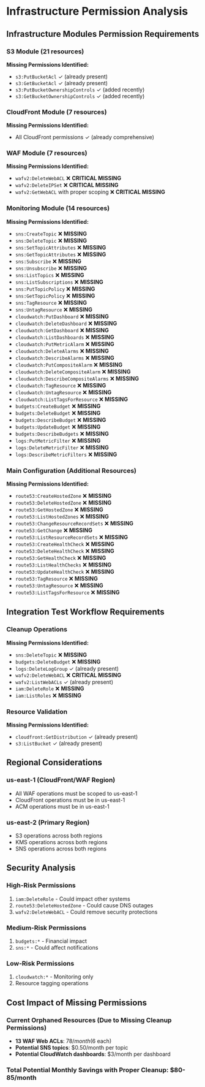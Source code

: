 # Infrastructure Permission Analysis

## Infrastructure Modules Permission Requirements

### S3 Module (21 resources)
**Missing Permissions Identified:**
- `s3:PutBucketAcl` ✓ (already present)
- `s3:GetBucketAcl` ✓ (already present)
- `s3:PutBucketOwnershipControls` ✓ (added recently)
- `s3:GetBucketOwnershipControls` ✓ (added recently)

### CloudFront Module (7 resources)
**Missing Permissions Identified:**
- All CloudFront permissions ✓ (already comprehensive)

### WAF Module (7 resources)
**Missing Permissions Identified:**
- `wafv2:DeleteWebACL` ❌ **CRITICAL MISSING**
- `wafv2:DeleteIPSet` ❌ **CRITICAL MISSING** 
- `wafv2:GetWebACL` with proper scoping ❌ **CRITICAL MISSING**

### Monitoring Module (14 resources)
**Missing Permissions Identified:**
- `sns:CreateTopic` ❌ **MISSING**
- `sns:DeleteTopic` ❌ **MISSING**
- `sns:SetTopicAttributes` ❌ **MISSING**
- `sns:GetTopicAttributes` ❌ **MISSING**
- `sns:Subscribe` ❌ **MISSING**
- `sns:Unsubscribe` ❌ **MISSING**
- `sns:ListTopics` ❌ **MISSING**
- `sns:ListSubscriptions` ❌ **MISSING**
- `sns:PutTopicPolicy` ❌ **MISSING**
- `sns:GetTopicPolicy` ❌ **MISSING**
- `sns:TagResource` ❌ **MISSING**
- `sns:UntagResource` ❌ **MISSING**
- `cloudwatch:PutDashboard` ❌ **MISSING**
- `cloudwatch:DeleteDashboard` ❌ **MISSING**
- `cloudwatch:GetDashboard` ❌ **MISSING**
- `cloudwatch:ListDashboards` ❌ **MISSING**
- `cloudwatch:PutMetricAlarm` ❌ **MISSING**
- `cloudwatch:DeleteAlarms` ❌ **MISSING**
- `cloudwatch:DescribeAlarms` ❌ **MISSING**
- `cloudwatch:PutCompositeAlarm` ❌ **MISSING**
- `cloudwatch:DeleteCompositeAlarm` ❌ **MISSING**
- `cloudwatch:DescribeCompositeAlarms` ❌ **MISSING**
- `cloudwatch:TagResource` ❌ **MISSING**
- `cloudwatch:UntagResource` ❌ **MISSING**
- `cloudwatch:ListTagsForResource` ❌ **MISSING**
- `budgets:CreateBudget` ❌ **MISSING**
- `budgets:DeleteBudget` ❌ **MISSING**
- `budgets:DescribeBudget` ❌ **MISSING**
- `budgets:UpdateBudget` ❌ **MISSING**
- `budgets:DescribeBudgets` ❌ **MISSING**
- `logs:PutMetricFilter` ❌ **MISSING**
- `logs:DeleteMetricFilter` ❌ **MISSING**
- `logs:DescribeMetricFilters` ❌ **MISSING**

### Main Configuration (Additional Resources)
**Missing Permissions Identified:**
- `route53:CreateHostedZone` ❌ **MISSING**
- `route53:DeleteHostedZone` ❌ **MISSING**
- `route53:GetHostedZone` ❌ **MISSING**
- `route53:ListHostedZones` ❌ **MISSING**
- `route53:ChangeResourceRecordSets` ❌ **MISSING**
- `route53:GetChange` ❌ **MISSING**
- `route53:ListResourceRecordSets` ❌ **MISSING**
- `route53:CreateHealthCheck` ❌ **MISSING**
- `route53:DeleteHealthCheck` ❌ **MISSING**
- `route53:GetHealthCheck` ❌ **MISSING**
- `route53:ListHealthChecks` ❌ **MISSING**
- `route53:UpdateHealthCheck` ❌ **MISSING**
- `route53:TagResource` ❌ **MISSING**
- `route53:UntagResource` ❌ **MISSING**
- `route53:ListTagsForResource` ❌ **MISSING**

## Integration Test Workflow Requirements

### Cleanup Operations
**Missing Permissions Identified:**
- `sns:DeleteTopic` ❌ **MISSING**
- `budgets:DeleteBudget` ❌ **MISSING**
- `logs:DeleteLogGroup` ✓ (already present)
- `wafv2:DeleteWebACL` ❌ **CRITICAL MISSING**
- `wafv2:ListWebACLs` ✓ (already present)
- `iam:DeleteRole` ❌ **MISSING**
- `iam:ListRoles` ❌ **MISSING**

### Resource Validation
**Missing Permissions Identified:**
- `cloudfront:GetDistribution` ✓ (already present)
- `s3:ListBucket` ✓ (already present)

## Regional Considerations

### us-east-1 (CloudFront/WAF Region)
- All WAF operations must be scoped to us-east-1
- CloudFront operations must be in us-east-1
- ACM operations must be in us-east-1

### us-east-2 (Primary Region)
- S3 operations across both regions
- KMS operations across both regions
- SNS operations across both regions

## Security Analysis

### High-Risk Permissions
1. `iam:DeleteRole` - Could impact other systems
2. `route53:DeleteHostedZone` - Could cause DNS outages
3. `wafv2:DeleteWebACL` - Could remove security protections

### Medium-Risk Permissions
1. `budgets:*` - Financial impact
2. `sns:*` - Could affect notifications

### Low-Risk Permissions
1. `cloudwatch:*` - Monitoring only
2. Resource tagging operations

## Cost Impact of Missing Permissions

### Current Orphaned Resources (Due to Missing Cleanup Permissions)
- **13 WAF Web ACLs**: $78/month ($6 each)
- **Potential SNS topics**: $0.50/month per topic
- **Potential CloudWatch dashboards**: $3/month per dashboard

### Total Potential Monthly Savings with Proper Cleanup: $80-85/month